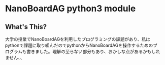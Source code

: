 # NanoBoardAG python3 module
## What's This?

大学の授業でNanoBoardAGを利用したプログラミングの課題があり、私はpythonで課題に取り組んだのでpythonからNanoBoardAGを操作するためのプログラムも書きました。理解の至らない部分もあり、おかしな点があるかもしれません、、
